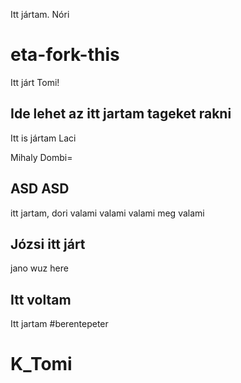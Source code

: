 Itt jártam. Nóri
# eta-fork-this

Itt járt Tomi!
## Ide lehet az itt jartam tageket rakni


Itt is jártam Laci 



Mihaly Dombi=

## ASD ASD
itt jartam, dori
valami valami valami
meg valami
## Józsi itt járt
jano wuz here
## Itt voltam
Itt jartam #berentepeter

# K_Tomi


